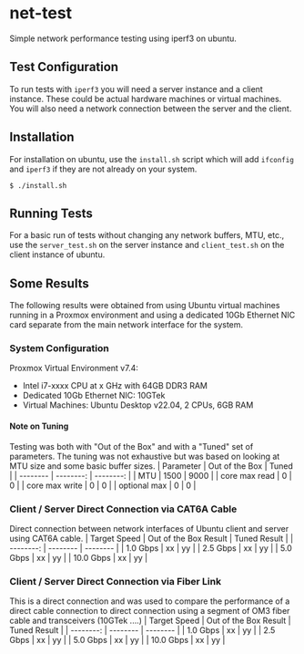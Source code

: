 # net-test
Simple network performance testing using iperf3 on ubuntu.

## Test Configuration
To run tests with ```iperf3``` you will need a server instance and a client instance. These could be actual
hardware machines or virtual machines. You will also need a network connection between the server and the client.

## Installation
For installation on ubuntu, use the ```install.sh``` script which will add ```ifconfig``` and ```iperf3``` if they are not already on your system.

```$ ./install.sh```

## Running Tests
For a basic run of tests without changing any network buffers, MTU, etc., use the ```server_test.sh``` on
the server instance and ```client_test.sh``` on the client instance of ubuntu.

## Some Results
The following results were obtained from using Ubuntu virtual machines running in a Proxmox environment and using a dedicated 10Gb Ethernet NIC card separate from the main network interface for the system.

### System Configuration
Proxmox Virtual Environment v7.4:
* Intel i7-xxxx CPU at x GHz with 64GB DDR3 RAM
* Dedicated 10Gb Ethernet NIC: 10GTek
* Virtual Machines: Ubuntu Desktop v22.04, 2 CPUs, 6GB RAM

#### Note on Tuning
Testing was both with "Out of the Box" and with a "Tuned" set of parameters. The tuning was not exhaustive but was based on looking at MTU size and some basic buffer sizes.
| Parameter | Out of the Box | Tuned |
| -------- | --------: | --------: |
| MTU | 1500 | 9000 |
| core max read | 0 | 0 |
| core max write | 0 | 0 |
| optional max | 0 | 0 |

### Client / Server Direct Connection via CAT6A Cable
Direct connection between network interfaces of Ubuntu client and server using CAT6A cable.
| Target Speed | Out of the Box Result | Tuned Result |
| --------: | -------- | -------- |
| 1.0 Gbps | xx | yy |
| 2.5 Gbps | xx | yy |
| 5.0 Gbps | xx | yy |
| 10.0 Gbps | xx | yy |

### Client / Server Direct Connection via Fiber Link
This is a direct connection and was used to compare the performance of a direct cable connection to direct connection using a segment of OM3 fiber cable and transceivers (10GTek ....)
| Target Speed | Out of the Box Result | Tuned Result |
| --------: | -------- | -------- |
| 1.0 Gbps | xx | yy |
| 2.5 Gbps | xx | yy |
| 5.0 Gbps | xx | yy |
| 10.0 Gbps | xx | yy |

